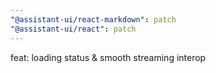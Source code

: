 ```yaml
---
"@assistant-ui/react-markdown": patch
"@assistant-ui/react": patch
---
```


feat: loading status & smooth streaming interop

